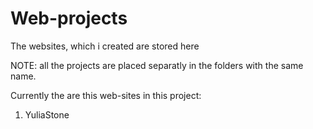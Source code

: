 # Web-projects
The websites, which i created are stored here

NOTE: all the projects are placed separatly in the folders with the same name.

Currently the are this web-sites in this project:
1. YuliaStone
